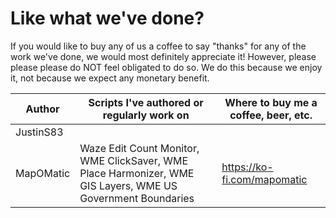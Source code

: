 # Like what we've done?
If you would like to buy any of us a coffee to say "thanks" for any of the work we've done, we would most definitely appreciate it!  However, please please please do NOT feel obligated to do so.  We do this because we enjoy it, not because we expect any monetary benefit.


| Author    | Scripts I've authored or regularly work on | Where to buy me a coffee, beer, etc. |
|-----------|--------------------------------------------|--------------------------------------|
| JustinS83 |||
| MapOMatic | Waze Edit Count Monitor, WME ClickSaver, WME Place Harmonizer, WME GIS Layers, WME US Government Boundaries |https://ko-fi.com/mapomatic|
